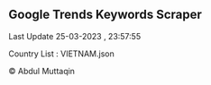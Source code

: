 

## Google Trends Keywords Scraper 
 
Last Update 25-03-2023 , 23:57:55

Country List :
VIETNAM.json



© Abdul Muttaqin 

